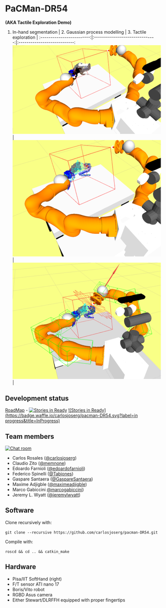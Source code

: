 # PaCMan-DR54

__(AKA Tactile Exploration Demo)__

1. In-hand segmentation    |  2. Gaussian process modelling  | 3. Tactile exploration      |
:-------------------------:|:-------------------------------:|:----------------------------:
![SEG](media/tactile.png)  |  ![GPM](media/tactile2.png)     |  ![EXP](media/tactile3.png) |

## Development status

[RoadMap](https://github.com/carlosjoserg/pacman-DR54/milestones) - [![Stories in Ready](https://badge.waffle.io/carlosjoserg/pacman-DR54.svg?label=task&title=Backlog)](http://waffle.io/carlosjoserg/pacman-DR54) [![Stories in Ready](https://badge.waffle.io/carlosjoserg/pacman-DR54.svg?label=in progress&title=InProgress)](http://waffle.io/carlosjoserg/pacman-DR54)

## Team members

[![Chat room](https://badges.gitter.im/Join%20Chat.svg)](https://gitter.im/CentroEPiaggio/pacman-DR54?utm_source=badge&utm_medium=badge&utm_campaign=pr-badge)

  * Carlos Rosales ([@carlosjoserg](https://github.com/carlosjoserg))
  * Claudio Zito ([@memnone](https://github.com/memnone))
  * Edoardo Farnioli ([@edoardofarnioli](https://github.com/edoardofarnioli))
  * Federico Spinelli ([@Tabjones](https://github.com/Tabjones))
  * Gaspare Santaera ([@GaspareSantaera](https://github.com/GaspareSantaera))
  * Maxime Adjigble ([@maximeadjigble](https://github.com/maximeadjigble))
  * Marco Gabiccini [@marcogabiccini](https://github.com/marcogabiccini))
  * Jeremy L. Wyatt ([@jeremylwyatt](https://github.com/jeremylwyatt))

## Software

Clone recursively with:

`git clone --recursive https://github.com/carlosjoserg/pacman-DR54.git` 

Compile with:

`roscd && cd .. && catkin_make`

## Hardware

  - Pisa/IIT SoftHand (right)
  - F/T sensor ATI nano 17
  - Boris/Vito robot
  - RGBD Asus camera
  - Either Stewart/DLRFFH equipped with proper fingertips
